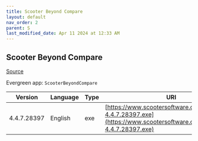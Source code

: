 ```yaml
---
title: Scooter Beyond Compare
layout: default
nav_order: 2
parent: S
last_modified_date: Apr 11 2024 at 12:33 AM
---
```


## Scooter Beyond Compare

[Source](https://scootersoftware.com/)

Evergreen app: `ScooterBeyondCompare`

| Version     | Language | Type | URI                                                                                                                  |
| ----------- | -------- | ---- | -------------------------------------------------------------------------------------------------------------------- |
| 4.4.7.28397 | English  | exe  | [https://www.scootersoftware.com/BCompare-4.4.7.28397.exe](https://www.scootersoftware.com/BCompare-4.4.7.28397.exe) |
